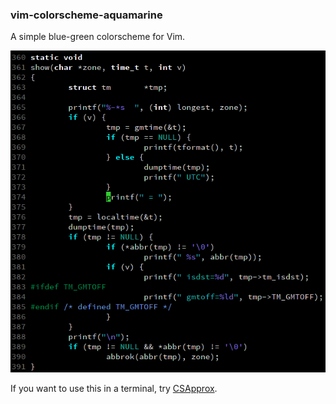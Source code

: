 ### vim-colorscheme-aquamarine

A simple blue-green colorscheme for Vim.

![Screenshot](screenshot.png)

If you want to use this in a terminal, try [CSApprox](http://www.vim.org/scripts/script.php?script_id=2390).
